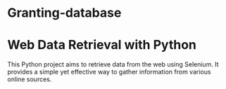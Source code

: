 # Granting-database
# Web Data Retrieval with Python

This Python project aims to retrieve data from the web using Selenium. It provides a simple yet effective way to gather information from various online sources.
